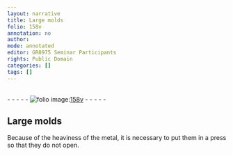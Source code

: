 ```yaml
---
layout: narrative
title: Large molds
folio: 158v
annotation: no
author:
mode: annotated
editor: GR8975 Seminar Participants
rights: Public Domain
categories: []
tags: []
---
```


 <br/>- - - - - <a href="http://gallica.bnf.fr/ark:/12148/btv1b10500001g/f322.image"><img src="../assets/photo-icon.png" alt="folio image: " style="display:inline-block; margin-bottom:-3px;"/>158v</a> - - - - - <br/> 
## Large molds

 
Because of the heaviness of the metal, it is necessary to put them in a press so that they do not open.
 